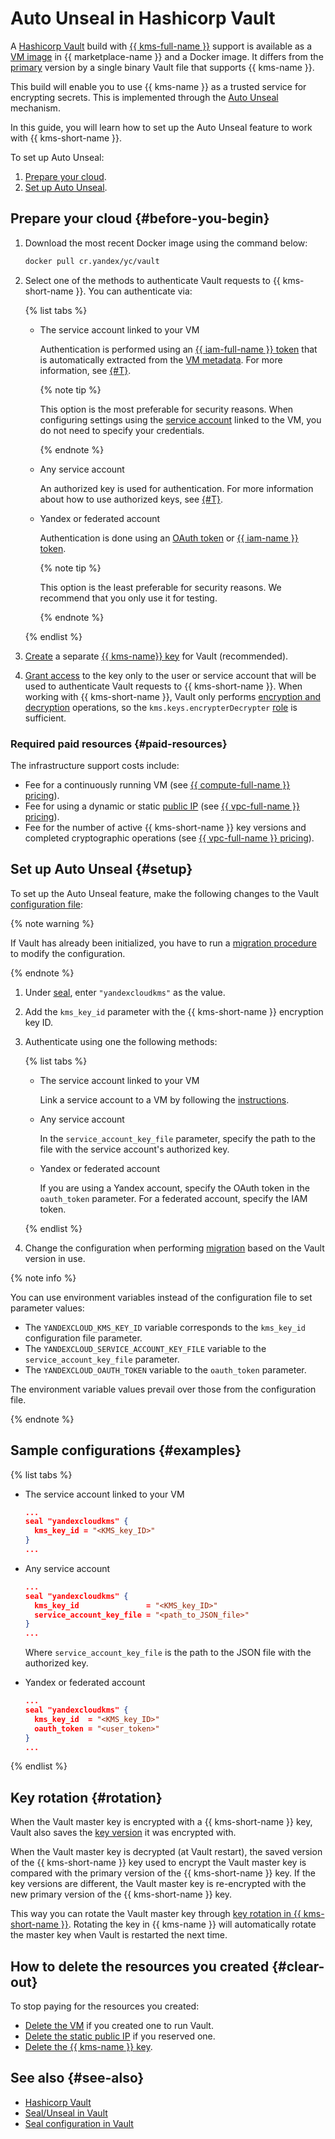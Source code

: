 # Auto Unseal in Hashicorp Vault

A [Hashicorp Vault](https://www.vaultproject.io/) build with [{{ kms-full-name }}](../index.yaml) support is available as a [VM image](/marketplace/products/yc/vault-yckms) in {{ marketplace-name }} and a Docker image. It differs from the [primary](https://hub.docker.com/_/vault) version by a single binary Vault file that supports {{ kms-name }}.

This build will enable you to use {{ kms-name }} as a trusted service for encrypting secrets. This is implemented through the [Auto Unseal](https://www.vaultproject.io/docs/concepts/seal#auto-unseal) mechanism.

In this guide, you will learn how to set up the Auto Unseal feature to work with {{ kms-short-name }}.

To set up Auto Unseal:
1. [Prepare your cloud](#before-you-begin).
1. [Set up Auto Unseal](#setup).

## Prepare your cloud {#before-you-begin}

1. Download the most recent Docker image using the command below:

   ```bash
   docker pull cr.yandex/yc/vault
   ```

1. Select one of the methods to authenticate Vault requests to {{ kms-short-name }}. You can authenticate via:

   {% list tabs %}

   - The service account linked to your VM

      Authentication is performed using an [{{ iam-full-name }} token](../../iam/concepts/authorization/iam-token.md) that is automatically extracted from the [VM metadata](../../compute/concepts/vm-metadata.md). For more information, see [{#T}](../../compute/operations/vm-connect/auth-inside-vm.md).

      {% note tip %}

      This option is the most preferable for security reasons. When configuring settings using the [service account](../../iam/concepts/users/service-accounts.md) linked to the VM, you do not need to specify your credentials.

      {% endnote %}

   - Any service account

      An authorized key is used for authentication. For more information about how to use authorized keys, see [{#T}](../../iam/operations/iam-token/create-for-sa.md#via-cli).

   - Yandex or federated account

      Authentication is done using an [OAuth token](../../iam/concepts/authorization/oauth-token.md) or [{{ iam-name }} token](../../iam/concepts/authorization/iam-token.md).

      {% note tip %}

      This option is the least preferable for security reasons. We recommend that you only use it for testing.

      {% endnote %}

   {% endlist %}

1. [Create](../operations/key.md#create) a separate [{{ kms-name}} key](../concepts/key.md) for Vault (recommended).
1. [Grant access](../../iam/operations/roles/grant.md) to the key only to the user or service account that will be used to authenticate Vault requests to {{ kms-short-name }}. When working with {{ kms-short-name }}, Vault only performs [encryption and decryption](../concepts/symmetric-encryption.md) operations, so the `kms.keys.encrypterDecrypter` [role](../../iam/concepts/access-control/roles.md) is sufficient.


### Required paid resources {#paid-resources}

The infrastructure support costs include:
* Fee for a continuously running VM (see [{{ compute-full-name }} pricing](../../compute/pricing.md)).
* Fee for using a dynamic or static [public IP](../../vpc/concepts/address.md#public-addresses) (see [{{ vpc-full-name }} pricing](../../vpc/pricing.md)).
* Fee for the number of active {{ kms-short-name }} key versions and completed cryptographic operations (see [{{ vpc-full-name }} pricing](../../kms/pricing.md)).


## Set up Auto Unseal {#setup}

To set up the Auto Unseal feature, make the following changes to the Vault [configuration file](https://www.vaultproject.io/docs/configuration):

{% note warning %}

If Vault has already been initialized, you have to run a [migration procedure](https://www.vaultproject.io/docs/concepts/seal#seal-migration) to modify the configuration.

{% endnote %}

1. Under [seal](https://www.vaultproject.io/docs/configuration/seal#seal-stanza), enter `"yandexcloudkms"` as the value.
1. Add the `kms_key_id` parameter with the {{ kms-short-name }} encryption key ID.
1. Authenticate using one the following methods:

   {% list tabs %}

   - The service account linked to your VM

      Link a service account to a VM by following the [instructions](../../compute/operations/vm-connect/auth-inside-vm.md).

   - Any service account

      In the `service_account_key_file` parameter, specify the path to the file with the service account's authorized key.

   - Yandex or federated account

      If you are using a Yandex account, specify the OAuth token in the `oauth_token` parameter. For a federated account, specify the IAM token.

   {% endlist %}

1. Change the configuration when performing [migration](https://www.vaultproject.io/docs/concepts/seal#seal-migration) based on the Vault version in use.

{% note info %}

You can use environment variables instead of the configuration file to set parameter values:
* The `YANDEXCLOUD_KMS_KEY_ID` variable corresponds to the `kms_key_id` configuration file parameter.
* The `YANDEXCLOUD_SERVICE_ACCOUNT_KEY_FILE` variable to the `service_account_key_file` parameter.
* The `YANDEXCLOUD_OAUTH_TOKEN` variable to the `oauth_token` parameter.

The environment variable values prevail over those from the configuration file.

{% endnote %}

## Sample configurations {#examples}

{% list tabs %}

- The service account linked to your VM

   ```json
   ...
   seal "yandexcloudkms" {
     kms_key_id = "<KMS_key_ID>"
   }
   ...
   ```

- Any service account

   ```json
   ...
   seal "yandexcloudkms" {
     kms_key_id               = "<KMS_key_ID>"
     service_account_key_file = "<path_to_JSON_file>"
   }
   ...
   ```

   Where `service_account_key_file` is the path to the JSON file with the authorized key.

- Yandex or federated account

   ```json
   ...
   seal "yandexcloudkms" {
     kms_key_id  = "<KMS_key_ID>"
     oauth_token = "<user_token>"
   }
   ...
   ```

{% endlist %}

## Key rotation {#rotation}

When the Vault master key is encrypted with a {{ kms-short-name }} key, Vault also saves the [key version](../concepts/version.md) it was encrypted with.

When the Vault master key is decrypted (at Vault restart), the saved version of the {{ kms-short-name }} key used to encrypt the Vault master key is compared with the primary version of the {{ kms-short-name }} key. If the key versions are different, the Vault master key is re-encrypted with the new primary version of the {{ kms-short-name }} key.

This way you can rotate the Vault master key through [key rotation in {{ kms-short-name }}](../concepts/version.md#rotate-key). Rotating the key in {{ kms-name }} will automatically rotate the master key when Vault is restarted the next time.

## How to delete the resources you created {#clear-out}

To stop paying for the resources you created:
* [Delete the VM](../../compute/operations/vm-control/vm-delete.md) if you created one to run Vault.
* [Delete the static public IP](../../vpc/operations/address-delete.md) if you reserved one.
* [Delete the {{ kms-name }} key](../../kms/operations/key.md#delete).

## See also {#see-also}

* [Hashicorp Vault](https://www.vaultproject.io/)
* [Seal/Unseal in Vault](https://www.vaultproject.io/docs/concepts/seal)
* [Seal configuration in Vault](https://www.vaultproject.io/docs/configuration/seal)
